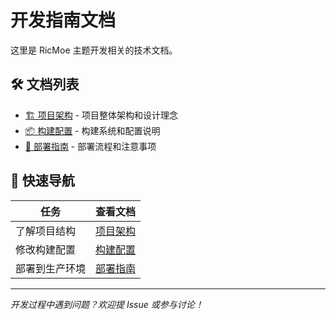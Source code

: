 # 开发指南文档

这里是 RicMoe 主题开发相关的技术文档。

## 🛠️ 文档列表

- [🏗️ 项目架构](./architecture) - 项目整体架构和设计理念
- [📦 构建配置](./build-config) - 构建系统和配置说明
- [🚀 部署指南](./deployment) - 部署流程和注意事项

## 🎯 快速导航

| 任务 | 查看文档 |
|------|----------|
| 了解项目结构 | [项目架构](./architecture) |
| 修改构建配置 | [构建配置](./build-config) |
| 部署到生产环境 | [部署指南](./deployment) |

---

*开发过程中遇到问题？欢迎提 Issue 或参与讨论！*
